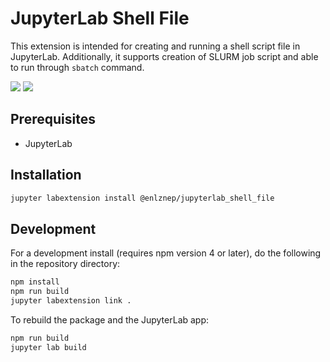 # JupyterLab Shell File

This extension is intended for creating and running a shell script file in JupyterLab. Additionally, it supports creation of SLURM job script and able to run through `sbatch` command.

![](https://lh3.googleusercontent.com/Q1OIvG9s-5HhSld6NF3p2LKG3SFM-DzmXdzReQ5AbtzltVb1ZKhRtO9_2dQych1iDoPQrmwsrno)
![](https://lh3.googleusercontent.com/aCZSA3KcX69VfLoEav0QTsQ9NzyO6B0rVBzuYOR133tv30DnTv6Gu2w1ivpxoaL3jPRIMYE8eIQ)

## Prerequisites

* JupyterLab

## Installation

```bash
jupyter labextension install @enlznep/jupyterlab_shell_file
```

## Development

For a development install (requires npm version 4 or later), do the following in the repository directory:

```bash
npm install
npm run build
jupyter labextension link .
```

To rebuild the package and the JupyterLab app:

```bash
npm run build
jupyter lab build
```
